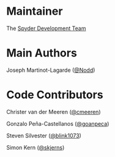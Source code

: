 Maintainer
==========

The [Spyder Development Team](https://github.com/orgs/spyder-ide/teams/core-developers)

Main Authors
============

Joseph Martinot-Lagarde ([@Nodd](http://github.com/Nodd))

Code Contributors
=================

Christer van der Meeren ([@cmeeren](http://github.com/cmeeren))

Gonzalo Peña-Castellanos ([@goanpeca](http://github.com/goanpeca))

Steven Silvester ([@blink1073](http://github.com/blink1073))

Simon Kern ([@skjerns](http://github.com/skjerns))